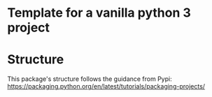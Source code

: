 # Template for a vanilla python 3 project

# Structure

This package's structure follows the guidance from Pypi: https://packaging.python.org/en/latest/tutorials/packaging-projects/
